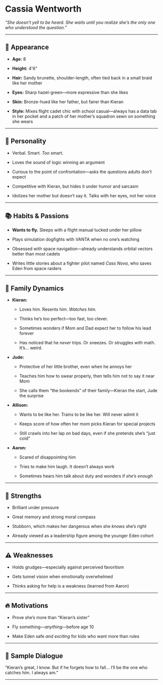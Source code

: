 # **Cassia Wentworth**

*“She doesn’t yell to be heard. She waits until you realize she’s the only one who understood the question.”*

---

## **🧍 Appearance**

* **Age:** 8

* **Height:** 4'6"

* **Hair:** Sandy brunette, shoulder-length, often tied back in a small braid like her mother

* **Eyes:** Sharp hazel-green—more expressive than she likes

* **Skin:** Bronze-hued like her father, but fairer than Kieran

* **Style:** Mixes flight cadet chic with school casual—always has a data tab in her pocket and a patch of her mother’s squadron sewn on something she wears

---

## **🧠 Personality**

* Verbal. Smart. *Too* smart.

* Loves the sound of logic winning an argument

* Curious to the point of confrontation—asks the questions adults don’t expect

* Competitive with Kieran, but hides it under humor and sarcasm

* Idolizes her mother but doesn’t say it. Talks with her eyes, not her voice

---

## **📚 Habits & Passions**

* **Wants to fly.** Sleeps with a flight manual tucked under her pillow

* Plays simulation dogfights with VANTA when no one’s watching

* Obsessed with space navigation—already understands orbital vectors better than most cadets

* Writes little stories about a fighter pilot named *Cass Nova*, who saves Eden from space raiders

---

## **👥 Family Dynamics**

* **Kieran:**

  * Loves him. Resents him. *Watches him.*

  * Thinks he’s too perfect—too fast, too clever.

  * Sometimes wonders if Mom and Dad expect her to follow his lead forever

  * Has noticed that he *never* trips. Or sneezes. Or struggles with math. It’s… weird.

* **Jude:**

  * Protective of her little brother, even when he annoys her

  * Teaches him how to swear properly, then tells him not to say it near Mom

  * She calls them “the bookends” of their family—Kieran the start, Jude the surprise

* **Allison:**

  * Wants to be like her. Trains to be like her. Will never admit it

  * Keeps score of how often her mom picks Kieran for special projects

  * Still crawls into her lap on bad days, even if she pretends she’s “just cold”

* **Aaron:**

  * Scared of disappointing him

  * Tries to make him laugh. It doesn’t always work

  * Sometimes hears him talk about duty and wonders if *she’s enough*

---

## **🎯 Strengths**

* Brilliant under pressure

* Great memory and strong moral compass

* Stubborn, which makes her dangerous when she *knows* she’s right

* Already viewed as a leadership figure among the younger Eden cohort

---

## **⚠️ Weaknesses**

* Holds grudges—especially against perceived favoritism

* Gets tunnel vision when emotionally overwhelmed

* Thinks asking for help is a weakness (learned from Aaron)

---

## **🔥 Motivations**

* Prove she’s more than “Kieran’s sister”

* Fly something—*anything*—before age 10

* Make Eden safe *and exciting* for kids who want more than rules

---

## **💬 Sample Dialogue**

“Kieran’s great, I know. But if he forgets how to fall… I’ll be the one who catches him. I always am.”

---

